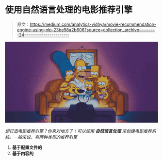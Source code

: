 # 使用自然语言处理的电影推荐引擎

> 原文：<https://medium.com/analytics-vidhya/movie-recommendation-engine-using-nlp-23be58a2b606?source=collection_archive---------24----------------------->

![](img/4ae54c0f3612fee7b157fb3f48df679b.png)

*想打造电影推荐引擎？你来对地方了！可以使用* ***自然语言处理*** *来创建电影推荐系统。一般来说，有两种类型的推荐引擎*

1.  **基于配置文件的**
2.  **基于内容的**
